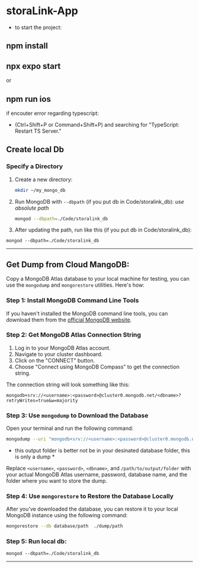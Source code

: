 # storaLink-App


- to start the project: 

## npm install
## npx expo start
or
## npm run ios


if encouter error regarding typescript: 
- (Ctrl+Shift+P or Command+Shift+P) and searching for "TypeScript: Restart TS Server."

## Create local Db

### Specify a Directory

1. Create a new directory:
    ```bash
    mkdir ~/my_mongo_db
    ```

2. Run MongoDB with `--dbpath` (if you put db in Code/storalink_db):
   *use absolute path*
    ```bash
    mongod --dbpath=./Code/storalink_db
    ```

3. After updating the path, run like this (if you put db in Code/storalink_db):
```
mongod --dbpath=./Code/storalink_db
```
---
## Get Dump from Cloud MangoDB:

Copy a MongoDB Atlas database to your local machine for testing, you can use the `mongodump` and `mongorestore` utilities. Here's how:

### Step 1: Install MongoDB Command Line Tools
If you haven't installed the MongoDB command line tools, you can download them from the [official MongoDB website](https://www.mongodb.com/try/download/database-tools).

### Step 2: Get MongoDB Atlas Connection String
1. Log in to your MongoDB Atlas account.
2. Navigate to your cluster dashboard.
3. Click on the "CONNECT" button.
4. Choose "Connect using MongoDB Compass" to get the connection string.

The connection string will look something like this:
```
mongodb+srv://<username>:<password>@cluster0.mongodb.net/<dbname>?retryWrites=true&w=majority
```

### Step 3: Use `mongodump` to Download the Database
Open your terminal and run the following command:
```bash
mongodump --uri "mongodb+srv://<username>:<password>@cluster0.mongodb.net/<dbname>?retryWrites=true&w=majority" --out /path/to/output/folder
```
* this output folder is better not be in your desinated database folder, this is only a dump *
  
Replace `<username>`, `<password>`, `<dbname>`, and `/path/to/output/folder` with your actual MongoDB Atlas username, password, database name, and the folder where you want to store the dump.

### Step 4: Use `mongorestore` to Restore the Database Locally
After you've downloaded the database, you can restore it to your local MongoDB instance using the following command:
```bash
mongorestore --db database/path  ./dump/path
```

### Step 5: Run local db: 
```
mongod --dbpath=./Code/storalink_db
```
----- 
